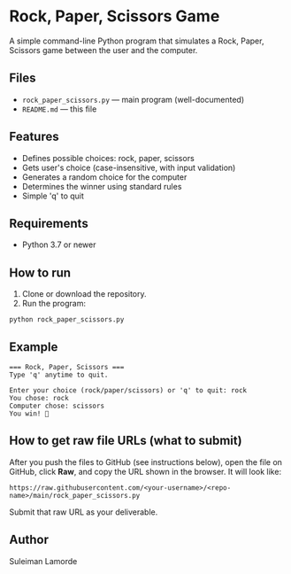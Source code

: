 # Rock, Paper, Scissors Game

A simple command-line Python program that simulates a Rock, Paper, Scissors game between the user and the computer.

## Files
- `rock_paper_scissors.py` — main program (well-documented)
- `README.md` — this file

## Features
- Defines possible choices: rock, paper, scissors
- Gets user's choice (case-insensitive, with input validation)
- Generates a random choice for the computer
- Determines the winner using standard rules
- Simple 'q' to quit

## Requirements
- Python 3.7 or newer

## How to run
1. Clone or download the repository.
2. Run the program:
```
python rock_paper_scissors.py
```

## Example
```
=== Rock, Paper, Scissors ===
Type 'q' anytime to quit.

Enter your choice (rock/paper/scissors) or 'q' to quit: rock
You chose: rock
Computer chose: scissors
You win! 🎉
```

## How to get raw file URLs (what to submit)
After you push the files to GitHub (see instructions below), open the file on GitHub, click **Raw**, and copy the URL shown in the browser. It will look like:
```
https://raw.githubusercontent.com/<your-username>/<repo-name>/main/rock_paper_scissors.py
```
Submit that raw URL as your deliverable.

## Author
Suleiman Lamorde

